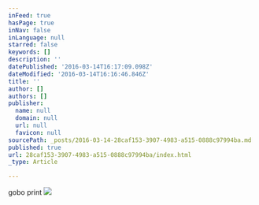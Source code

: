 ```yaml
---
inFeed: true
hasPage: true
inNav: false
inLanguage: null
starred: false
keywords: []
description: ''
datePublished: '2016-03-14T16:17:09.098Z'
dateModified: '2016-03-14T16:16:46.846Z'
title: ''
author: []
authors: []
publisher:
  name: null
  domain: null
  url: null
  favicon: null
sourcePath: _posts/2016-03-14-28caf153-3907-4983-a515-0888c97994ba.md
published: true
url: 28caf153-3907-4983-a515-0888c97994ba/index.html
_type: Article

---
```

gobo print
![](https://the-grid-user-content.s3-us-west-2.amazonaws.com/6de6684a-76a9-4ae1-80df-e7a17aaeb601.jpg)
